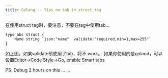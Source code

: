 ```yaml
---
title: Golang -- Tips no tab in struct tag
---
```


在使用struct tag时，要注意，不要在tag中使用tab...
```
type abc struct {
    Name string `json:"name"  validate:"required,min=1,max=255"`
}
```

如上图，如果validate前使用了tab，将不 work。
如果你使用的是goland，可以设置Editor->Code Style->Go, enable Smart tabs

PS:
Debug 2 hours on this ... ...
